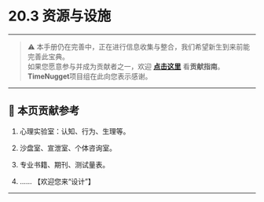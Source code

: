 # 20.3 资源与设施

---

> ⚠️ 本手册仍在完善中，正在进行信息收集与整合，我们希望新生到来前能完善此宝典。  
> 如果您愿意参与并成为贡献者之一，欢迎 **[点击这里](/CONTRIBUTING)** 看**贡献指南**。  
> **TimeNugget**项目组在此向您表示感谢。  

---

## 📌 本页贡献参考

1. 心理实验室：认知、行为、生理等。

2. 沙盘室、宣泄室、个体咨询室。

3. 专业书籍、期刊、测试量表。

4. ……  【欢迎您来“设计”】

---
